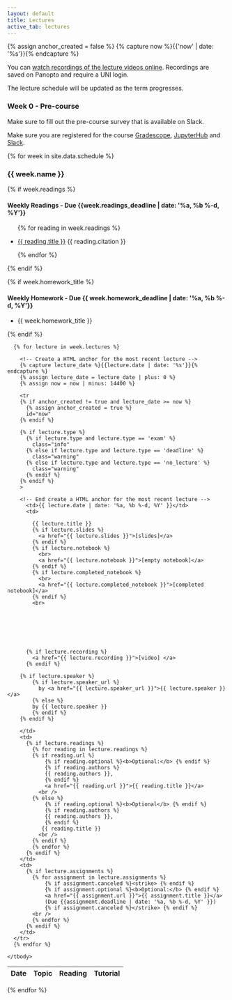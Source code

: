 ```yaml
---
layout: default
title: Lectures
active_tab: lectures
---
```


<!-- Create a HTML anchor for the most recent lecture -->
{% assign anchor_created = false %}
{% capture now %}{{'now' | date: '%s'}}{% endcapture %}
<!-- End create a HTML anchor for the most recent lecture -->


<div class="alert alert-info">
You can <a href="">watch recordings of the lecture videos online</a>.
Recordings are saved on Panopto and require a UNI login.
</div>

The lecture schedule will be updated as the term progresses. 

### Week 0 - Pre-course

Make sure to fill out the pre-course survey that is available on Slack.

Make sure you are registered for the course [Gradescope](https://www.gradescope.com/), [JupyterHub](https://coms2710.columbiajupyter2.org/)
and [Slack](https://bc-coms-1016-fallb.slack.com/).

{% for week in site.data.schedule %}
  <h3>
    {{ week.name }}
  </h3>

  {% if week.readings %}
  <h4>
  	 Weekly Readings - Due {{week.readings_deadline | date: '%a, %b %-d, %Y'}}
  </h4>
  
  <ul 
  	class="{{ week.name }}-readings">
  	
  {% for reading in week.readings %}
  	<li>
  		<a href="{{ reading.url }}">{{ reading.title }}</a> 
      {{ reading.citation }}
  	</li>

  {% endfor %}
  </ul>
  {% endif %}

  {% if week.homework_title %}
  <h4>
    Weekly Homework - Due {{ week.homework_deadline | date: '%a, %b %-d, %Y'}}
  </h4>

  <ul>
    <li> {{ week.homework_title }}  </li>
  </ul>

  {% endif %}
  	
  <table class="table table-striped">
    <thead>
      <tr>
        <th>Date</th> 
        <th>Topic</th>
        <!--<th>Recordings</th>-->
        <th>Reading</th>
        <th>Tutorial</th>
      </tr>
    </thead>
    <tbody>

      {% for lecture in week.lectures %}

        <!-- Create a HTML anchor for the most recent lecture -->
        {% capture lecture_date %}{{lecture.date | date: '%s'}}{% endcapture %}
        {% assign lecture_date = lecture_date | plus: 0 %}
        {% assign now = now | minus: 14400 %}

        <tr
        {% if anchor_created != true and lecture_date >= now %}
          {% assign anchor_created = true %}
          id="now" 
        {% endif %}
        
        {% if lecture.type %}
          {% if lecture.type and lecture.type == 'exam' %}
            class="info" 
          {% else if lecture.type and lecture.type == 'deadline' %}
            class="warning"
          {% else if lecture.type and lecture.type == 'no_lecture' %}
            class="warning"
          {% endif %}
        {% endif %}
        >

        <!-- End create a HTML anchor for the most recent lecture -->
          <td>{{ lecture.date | date: '%a, %b %-d, %Y' }}</td>
          <td>
         
            {{ lecture.title }} 
            {% if lecture.slides %}
              <a href="{{ lecture.slides }}">[slides]</a>
            {% endif %}
            {% if lecture.notebook %}
              <br>
              <a href="{{ lecture.notebook }}">[empty notebook]</a>
            {% endif %}
            {% if lecture.completed_notebook %}
              <br>
              <a href="{{ lecture.completed_notebook }}">[completed notebook]</a>
            {% endif %}
            <br>
       

           




          {% if lecture.recording %}
            <a href="{{ lecture.recording }}">[video] </a>
          {% endif %}

  	    {% if lecture.speaker %}
            {% if lecture.speaker_url %}
              by <a href="{{ lecture.speaker_url }}">{{ lecture.speaker }}</a> 
            {% else %} 
            by {{ lecture.speaker }}
            {% endif %}
  	    {% endif %}

        </td>
        <td>	
          {% if lecture.readings %} 	
            {% for reading in lecture.readings %}	
            {% if reading.url %}	
                {% if reading.optional %}<b>Optional:</b> {% endif %}	
                {% if reading.authors %}	
                {{ reading.authors }}, 	
                {% endif %}	
                <a href="{{ reading.url }}">{{ reading.title }}</a> 	
              <br />	
            {% else %}	
                {% if reading.optional %}<b>Optional</b> {% endif %}	
                {% if reading.authors %}	
                {{ reading.authors }}, 	
                {% endif %}	
               {{ reading.title }} 	
              <br />	
            {% endif %}	
            {% endfor %}	
          {% endif %}	
        </td>
        <td>
          {% if lecture.assignments %} 
            {% for assignment in lecture.assignments %}
                {% if assignment.canceled %}<strike> {% endif %}
                {% if assignment.optional %}<b>Optional:</b> {% endif %}
                <a href="{{ assignment.url }}">{{ assignment.title }}</a> 
                (Due {{assignment.deadline | date: '%a, %b %-d, %Y' }})
                {% if assignment.canceled %}</strike> {% endif %}
            <br />
            {% endfor %}
          {% endif %}
        </td>
      </tr>
      {% endfor %}
      
    </tbody>
  </table>

  {% endfor %}

